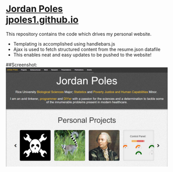 <a href="http://jpoles1.github.io/"><h1>Jordan Poles<br>jpoles1.github.io</h1></a>
This repository contains the code which drives my personal website. 
- Templating is accomplished using handlebars.js
- Ajax is used to fetch structured content from the resume.json datafile
- This enables neat and easy updates to be pushed to the website!

##Screenshot:
<a href="http://jpoles1.github.io/">
  <img src="https://github.com/jpoles1/jpoles1.github.io/raw/master/img/screenshot.png"></img>
</a>
